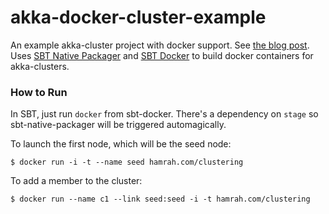 akka-docker-cluster-example
===========================

An example akka-cluster project with docker support. See [the blog post](http://blog.michaelhamrah.com/2014/06/akka-clustering-with-sbt-docker-and-sbt-native-packager/). Uses [SBT Native Packager](https://github.com/sbt/sbt-native-packager) and [SBT Docker](https://github.com/marcuslonnberg/sbt-docker) to build docker containers for akka-clusters.

### How to Run

In SBT, just run ```docker``` from sbt-docker. There's a dependency on ```stage``` so sbt-native-packager will be triggered automagically. 

To launch the first node, which will be the seed node:

```
$ docker run -i -t --name seed hamrah.com/clustering
```

To add a member to the cluster:

```
$ docker run --name c1 --link seed:seed -i -t hamrah.com/clustering
```
